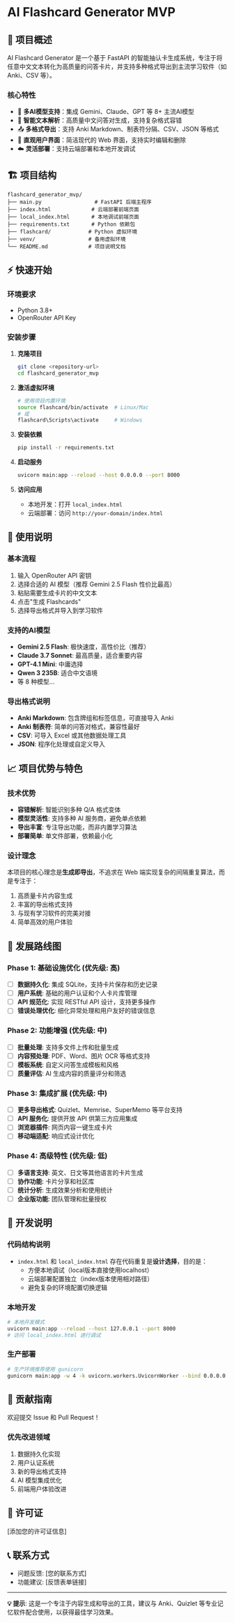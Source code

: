# AI Flashcard Generator MVP

## 🎯 项目概述

AI Flashcard Generator 是一个基于 FastAPI 的智能抽认卡生成系统，专注于将任意中文文本转化为高质量的问答卡片，并支持多种格式导出到主流学习软件（如 Anki、CSV 等）。

### 核心特性
- 🤖 **多AI模型支持**：集成 Gemini、Claude、GPT 等 8+ 主流AI模型
- 📝 **智能文本解析**：高质量中文问答对生成，支持复杂格式容错
- 📤 **多格式导出**：支持 Anki Markdown、制表符分隔、CSV、JSON 等格式
- 🎨 **直观用户界面**：简洁现代的 Web 界面，支持实时编辑和删除
- ☁️ **灵活部署**：支持云端部署和本地开发调试

## 🏗️ 项目结构

```
flashcard_generator_mvp/
├── main.py                 # FastAPI 后端主程序
├── index.html             # 云端部署前端页面
├── local_index.html       # 本地调试前端页面
├── requirements.txt       # Python 依赖包
├── flashcard/            # Python 虚拟环境
├── venv/                 # 备用虚拟环境
└── README.md             # 项目说明文档
```

## ⚡ 快速开始

### 环境要求
- Python 3.8+
- OpenRouter API Key

### 安装步骤

1. **克隆项目**
   ```bash
   git clone <repository-url>
   cd flashcard_generator_mvp
   ```

2. **激活虚拟环境**
   ```bash
   # 使用项目内置环境
   source flashcard/bin/activate  # Linux/Mac
   # 或
   flashcard\Scripts\activate     # Windows
   ```

3. **安装依赖**
   ```bash
   pip install -r requirements.txt
   ```

4. **启动服务**
   ```bash
   uvicorn main:app --reload --host 0.0.0.0 --port 8000
   ```

5. **访问应用**
   - 本地开发：打开 `local_index.html`
   - 云端部署：访问 `http://your-domain/index.html`

## 🔧 使用说明

### 基本流程
1. 输入 OpenRouter API 密钥
2. 选择合适的 AI 模型（推荐 Gemini 2.5 Flash 性价比最高）
3. 粘贴需要生成卡片的中文文本
4. 点击"生成 Flashcards"
5. 选择导出格式并导入到学习软件

### 支持的AI模型
- **Gemini 2.5 Flash**: 极快速度，高性价比（推荐）
- **Claude 3.7 Sonnet**: 最高质量，适合重要内容
- **GPT-4.1 Mini**: 中庸选择
- **Qwen 3 235B**: 适合中文语境
- 等 8 种模型...

### 导出格式说明
- **Anki Markdown**: 包含牌组和标签信息，可直接导入 Anki
- **Anki 制表符**: 简单的问答对格式，兼容性最好
- **CSV**: 可导入 Excel 或其他数据处理工具
- **JSON**: 程序化处理或自定义导入

## 📈 项目优势与特色

### 技术优势
- **容错解析**: 智能识别多种 Q/A 格式变体
- **模型灵活性**: 支持多种 AI 服务商，避免单点依赖
- **导出丰富**: 专注导出功能，而非内置学习算法
- **部署简单**: 单文件部署，依赖最小化

### 设计理念
本项目的核心理念是**生成即导出**，不追求在 Web 端实现复杂的间隔重复算法，而是专注于：
1. 高质量卡片内容生成
2. 丰富的导出格式支持
3. 与现有学习软件的完美对接
4. 简单高效的用户体验

## 🚀 发展路线图

### Phase 1: 基础设施优化 (优先级: 高)
- [ ] **数据持久化**: 集成 SQLite，支持卡片保存和历史记录
- [ ] **用户系统**: 基础的用户认证和个人卡片库管理
- [ ] **API 规范化**: 实现 RESTful API 设计，支持更多操作
- [ ] **错误处理优化**: 细化异常处理和用户友好的错误信息

### Phase 2: 功能增强 (优先级: 中)
- [ ] **批量处理**: 支持多文件上传和批量生成
- [ ] **内容预处理**: PDF、Word、图片 OCR 等格式支持
- [ ] **模板系统**: 自定义问答生成模板和风格
- [ ] **质量评估**: AI 生成内容的质量评分和筛选

### Phase 3: 集成扩展 (优先级: 中)
- [ ] **更多导出格式**: Quizlet、Memrise、SuperMemo 等平台支持
- [ ] **API 服务化**: 提供开放 API 供第三方应用集成
- [ ] **浏览器插件**: 网页内容一键生成卡片
- [ ] **移动端适配**: 响应式设计优化

### Phase 4: 高级特性 (优先级: 低)
- [ ] **多语言支持**: 英文、日文等其他语言的卡片生成
- [ ] **协作功能**: 卡片分享和社区库
- [ ] **统计分析**: 生成效果分析和使用统计
- [ ] **企业版功能**: 团队管理和批量授权

## 🔧 开发说明

### 代码结构说明
- `index.html` 和 `local_index.html` 存在代码重复是**设计选择**，目的是：
  - 方便本地调试（local版本直接使用localhost）
  - 云端部署配置独立（index版本使用相对路径）
  - 避免复杂的环境配置切换逻辑

### 本地开发
```bash
# 本地开发模式
uvicorn main:app --reload --host 127.0.0.1 --port 8000
# 访问 local_index.html 进行调试
```

### 生产部署
```bash
# 生产环境推荐使用 gunicorn
gunicorn main:app -w 4 -k uvicorn.workers.UvicornWorker --bind 0.0.0.0:8000
```

## 🤝 贡献指南

欢迎提交 Issue 和 Pull Request！

### 优先改进领域
1. 数据持久化实现
2. 用户认证系统
3. 新的导出格式支持
4. AI 模型集成优化
5. 前端用户体验改进

## 📄 许可证

[添加您的许可证信息]

## 📞 联系方式

- 问题反馈: [您的联系方式]
- 功能建议: [反馈表单链接]

---

**💡 提示**: 这是一个专注于内容生成和导出的工具，建议与 Anki、Quizlet 等专业记忆软件配合使用，以获得最佳学习效果。
